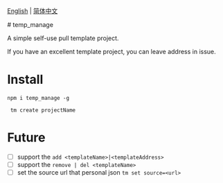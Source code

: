 
<p>
  <a href="https://github.com/wegi8/temp_manage/blob/main/README.md">English</a> | 
  <a href="https://github.com/wegi8/temp_manage/blob/main/README.zh.md">简体中文</a>
</p>
# temp_manage

A simple self-use pull template project.

If you have an excellent template project, you can leave address in issue.

# Install

```shell
npm i temp_manage -g
```

```shell
 tm create projectName
```

# Future

- [ ] support the `add <templateName>|<templateAddress>`
- [ ] support the `remove | del <templateName>`
- [ ] set the source url that personal json `tm set source=<url>`
